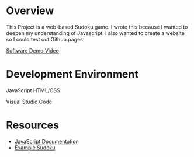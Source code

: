 # Overview

This Project is a web-based Sudoku game. I wrote this because I wanted to deepen my understanding of Javascript. I also wanted to create a website so I could test out Github.pages 


[Software Demo Video](http://youtube.link.goes.here)

# Development Environment

JavaScript
HTML/CSS

Visual Studio Code


# Resources

- [JavaScript Documentation](https://developer.mozilla.org/en-US/docs/Web/JavaScript)
- [Example Sudoku](https://www.geeksforgeeks.org/create-a-sudoku-puzzle-using-html-css-javascript/)
